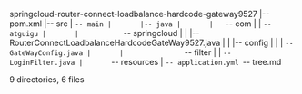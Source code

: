 springcloud-router-connect-loadbalance-hardcode-gateway9527
|-- pom.xml
|-- src
|   `-- main
|       |-- java
|       |   `-- com
|       |       `-- atguigu
|       |           `-- springcloud
|       |               |-- RouterConnectLoadbalanceHardcodeGateWay9527.java
|       |               |-- config
|       |               |   `-- GateWayConfig.java
|       |               `-- filter
|       |                   `-- LoginFilter.java
|       `-- resources
|           `-- application.yml
`-- tree.md

9 directories, 6 files
